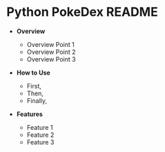 # Python PokeDex README

* **Overview**
  * Overview Point 1
  * Overview Point 2
  * Overview Point 3


* **How to Use**
  * First, 
  * Then,  
  * Finally, 


* **Features**
  * Feature 1
  * Feature 2
  * Feature 3
